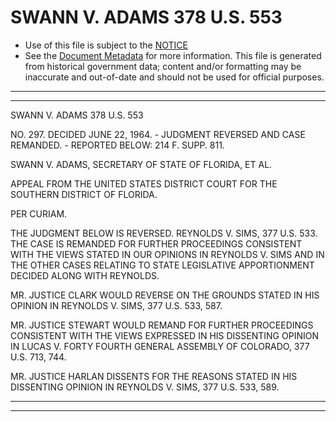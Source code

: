 ---
---

# SWANN V. ADAMS 378 U.S. 553

* Use of this file is subject to the [NOTICE](https://github.com/publicdocs/notice/blob/master/NOTICE)
* See the [Document Metadata](../../../) for more information.
  This file is generated from historical government data; content and/or formatting may be inaccurate and out-of-date and should not be used for official purposes.

----------
----------

SWANN V. ADAMS 378 U.S. 553

NO. 297.  DECIDED JUNE 22, 1964.  - JUDGMENT REVERSED AND CASE REMANDED.  - REPORTED BELOW:  214 F. SUPP. 811.

SWANN V. ADAMS, SECRETARY OF STATE OF FLORIDA, ET AL.

APPEAL FROM THE UNITED STATES DISTRICT COURT FOR THE SOUTHERN DISTRICT OF FLORIDA.

PER CURIAM.

THE JUDGMENT BELOW IS REVERSED.  REYNOLDS V. SIMS, 377 U.S. 533.  THE CASE IS REMANDED FOR FURTHER PROCEEDINGS CONSISTENT WITH THE VIEWS STATED IN OUR OPINIONS IN REYNOLDS V. SIMS AND IN THE OTHER CASES RELATING TO STATE LEGISLATIVE APPORTIONMENT DECIDED ALONG WITH REYNOLDS.

MR. JUSTICE CLARK WOULD REVERSE ON THE GROUNDS STATED IN HIS OPINION IN REYNOLDS V. SIMS, 377 U.S. 533, 587.

MR. JUSTICE STEWART WOULD REMAND FOR FURTHER PROCEEDINGS CONSISTENT WITH THE VIEWS EXPRESSED IN HIS DISSENTING OPINION IN LUCAS V. FORTY FOURTH GENERAL ASSEMBLY OF COLORADO, 377 U.S. 713, 744.

MR. JUSTICE HARLAN DISSENTS FOR THE REASONS STATED IN HIS DISSENTING OPINION IN REYNOLDS V. SIMS, 377 U.S. 533, 589.


----------
----------

